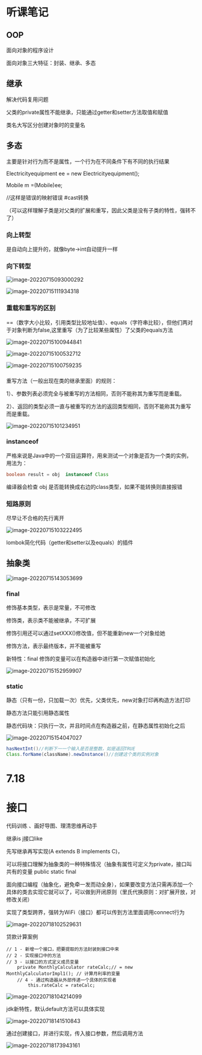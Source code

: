 # 听课笔记

## OOP

面向对象的程序设计

面向对象三大特征：封装、继承、多态

## 继承

解决代码复用问题

父类的private属性不能继承，只能通过getter和setter方法取值和赋值

类名大写区分创建对象时的变量名

## 多态

主要是针对行为而不是属性，一个行为在不同条件下有不同的执行结果

Electricityequipment ee = new Electricityequipment();

Mobile m =(Mobile)ee;

//这样是错误的映射错误	 #cast转换

（可以这样理解子类是对父类的扩展和重写，因此父类是没有子类的特性，强转不了）

### 向上转型

是自动向上提升的，就像byte->int自动提升一样

### 向下转型

![image-20220715093000292](img/%E5%90%91%E4%B8%8B%E8%BD%AC%E5%9E%8B.png)

![image-20220715111934318](img/%E5%A4%9A%E6%80%81%E6%89%A7%E8%A1%8C%E9%A1%BA%E5%BA%8F.png)

### 重载和重写的区别

==（数字大小比较，引用类型比较地址值）、equals（字符串比较），但他们两对于对象判断为false,这里重写（为了比较某些属性）了父类的equals方法

![image-20220715100944841](img/%E9%87%8D%E5%86%99.png)

![image-20220715100532712](img/%E9%87%8D%E5%86%99%E7%88%B6%E7%B1%BB%E6%96%B9%E6%B3%95.png)

![image-20220715100759235](img/%E9%87%8D%E5%86%99%E6%89%93%E5%8D%B0TRUE.png)

### 

重写方法（一般出现在类的继承里面）的规则：

1）、参数列表必须完全与被重写的方法相同，否则不能称其为重写而是重载。

2）、返回的类型必须一直与被重写的方法的返回类型相同，否则不能称其为重写而是重载。

![image-20220715101234951](img/%E9%87%8D%E5%86%99.png)

### instanceof 

严格来说是Java中的一个双目运算符，用来测试一个对象是否为一个类的实例，用法为：

```java
boolean result = obj  instanceof Class
```

编译器会检查 obj 是否能转换成右边的class类型，如果不能转换则直接报错

### 短路原则

尽早让不合格的先行离开

![image-20220715103222495](img/%E7%9F%AD%E8%B7%AF%E5%8E%9F%E5%88%99%E4%BB%A5%E5%8F%8AJDK%E7%9A%84%E6%96%B0%E7%89%B9%E6%80%A7%EF%BC%88instanceof%20Point%20point%EF%BC%89.png)

lombok简化代码（getter和setter以及equals）的插件

## 抽象类

![image-20220715143053699](img/%E6%8A%BD%E8%B1%A1%E7%B1%BB%E7%89%B9%E7%82%B9.png)

### final

修饰基本类型，表示是常量，不可修改

修饰类，表示类不能被继承，不可扩展

修饰引用还可以通过setXXX()修改值，但不能重新new一个对象给她 

修饰方法，表示最终版本，并不能被重写

新特性：final 修饰的变量可以在构造器中进行第一次赋值初始化

![image-20220715152959907](img/final.png)

### static

静态（只有一份，只加载一次）优先，父类优先，new对象打印再构造方法打印

静态方法只能引用静态属性

静态代码块：只执行一次，并且时间点在构造器之前，在静态属性初始化之后

![image-20220715154047027](img/static.png)

```java
hasNextInt()//判断下一一个输入是否是整数，如是返回TRUE
Class.forName(className).newInstance()//创建这个类的实例对象
```



# 7.18

# 接口

代码训练 、画好导图、理清思维再动手

继承is j接口like

先写继承再写实现(A extends B implements C)，

可以将接口理解为抽象类的一种特殊情况（抽象有属性可定义为private，接口叫共有的变量 public static final

面向接口编程（抽象化，避免牵一发而动全身），如果要改变方法只需再添加一个具体的类去实现它就可以了，可以做到开闭原则（里氏代换原则：对扩展开放，对修改关闭）

实现了类型跨界，强转为WiFi（接口）都可以传到方法里面调用connect行为

![image-20220718102529631](D:%5Cmy-project%5Cnotes.github.io%5Cdocs%5Cjavase%5Cimg%5Cimage-20220718102529631.png)

贷款计算案例

```
// 1 - 新增一个接口，把要提取的方法封装到接口中来
// 2 - 实现接口中的方法
// 3 - 以接口的方式定义成员变量
    private MonthlyCalculator rateCalc;// = new MonthlyCalculatorImpl1(); // 计算月利率的变量
    // 4 - 通过构造器从外部传递一个具体的实现者
        this.rateCalc = rateCalc;
```

![image-20220718104214099](D:%5Cmy-project%5Cnotes.github.io%5Cdocs%5Cjavase%5Cimg%5Cimage-20220718104214099.png)

jdk新特性，默认default方法可以具体实现

![image-20220718141510843](D:%5Cmy-project%5Cnotes.github.io%5Cdocs%5Cjavase%5Cimg%5Cimage-20220718141510843.png)

 通过创建接口，并进行实现，传入接口参数，然后调用方法

![image-20220718173943161](D:%5Cmy-project%5Cnotes.github.io%5Cdocs%5Cjavase%5Cimg%5Cimage-20220718173943161.png)